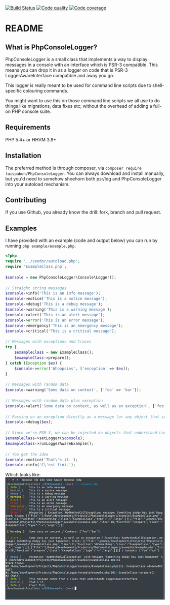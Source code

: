 [![Build Status](https://travis-ci.org/luispabon/PhpConsoleLogger.svg?branch=dev)](https://travis-ci.org/luispabon/PhpConsoleLogger)
[![Code quality](https://codeclimate.com/github/luispabon/PhpConsoleLogger/badges/gpa.svg)](https://codeclimate.com/github/luispabon/PhpConsoleLogger)
[![Code coverage](https://codeclimate.com/github/luispabon/PhpConsoleLogger/badges/coverage.svg)](https://codeclimate.com/github/luispabon/PhpConsoleLogger/coverage)

README
======

What is PhpConsoleLogger?
-----------------
PhpConsoleLogger is a small class that implements a way to display messages in a console with an interface which is
PSR-3 compatible. This means you can drop it in as a logger on code that is PSR-3 LoggerAwareInterface compatible and away
you go.

This logger is really meant to be used for command line scripts due to shell-specific colouring commands.

You might want to use this on those command line scripts we all use to do things like migrations, data fixes etc; without
the overhead of adding a full-on PHP console suite.

Requirements
------------
PHP 5.4+ or HHVM 3.8+

Installation
------------
The preferred method is through composer, via ```composer require luispabon/PhpConsoleLogger```. You can always download
and install manually, but you'd need to somehow shoehorn both psr/log and PhpConsoleLogger into your autoload mechanism.

Contributing
------------
If you use Github, you already know the drill: fork, branch and pull request.

Examples
-------------
I have provided with an example (code and output below) you can run by running ```php example/example.php```.

```php
<?php
require '../vendor/autoload.php';
require 'ExampleClass.php';

$console = new PhpConsoleLogger\Console\Logger();

// Straight string messages
$console->info('This is an info message');
$console->notice('This is a notice message');
$console->debug('This is a debug message');
$console->warning('This is a warning message');
$console->alert('This is an alert message');
$console->error('This is an error message');
$console->emergency('This is an emergency message');
$console->critical('This is a critical message');

// Messages with exceptions and traces
try {
    $exampleClass = new ExampleClass();
    $exampleClass->prepare();
} catch (Exception $ex) {
    $console->error('Whoopsies', ['exception' => $ex]);
}

// Messages with random data
$console->warning('Some data on context', ['foo' => 'bar']);

// Messages with random data plus exception
$console->alert('Some data on context, as well as an exception', ['foo' => 'bar', 'exception' => $ex]);

// Passing on an exception directly as a message (or any object that implements __toString)
$console->debug($ex);

// Since we're PSR-3, we can be injected on objects that understand LoggerAwareInterface - example class does
$exampleClass->setLogger($console);
$exampleClass->runLoggerAwareExample();

// You get the idea
$console->notice('That\'s it.');
$console->info('C\'est fini.');
```

Which looks like:
![](example/example.png)
